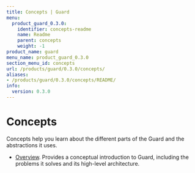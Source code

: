 ```yaml
---
title: Concepts | Guard
menu:
  product_guard_0.3.0:
    identifier: concepts-readme
    name: Readme
    parent: concepts
    weight: -1
product_name: guard
menu_name: product_guard_0.3.0
section_menu_id: concepts
url: /products/guard/0.3.0/concepts/
aliases:
- /products/guard/0.3.0/concepts/README/
info:
  version: 0.3.0
---
```


# Concepts

Concepts help you learn about the different parts of the Guard and the abstractions it uses.

- [Overview](/products/guard/0.3.0/concepts/overview). Provides a conceptual introduction to Guard, including the problems it solves and its high-level architecture.
